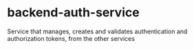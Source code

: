# backend-auth-service
Service that manages, creates and validates authentication and authorization tokens, from the other services
